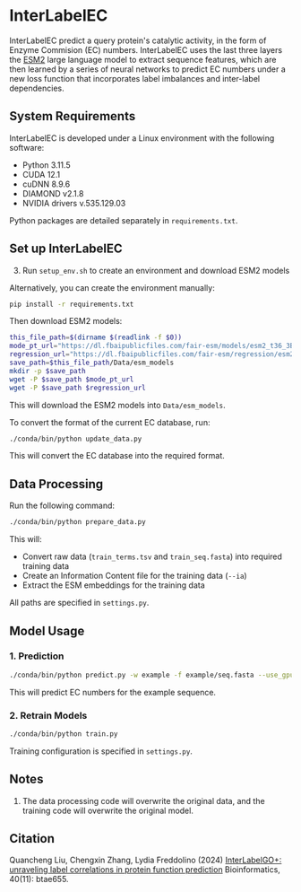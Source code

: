 # InterLabelEC

InterLabelEC predict a query protein's catalytic activity, in the form of Enzyme Commision (EC) numbers. InterLabelEC uses the last three layers the [ESM2](https://github.com/facebookresearch/esm) large language model to extract sequence features, which are then learned by a series of neural networks to predict EC numbers under a new loss function that incorporates label imbalances and inter-label dependencies. 

## System Requirements

InterLabelEC is developed under a Linux environment with the following software:

- Python 3.11.5
- CUDA 12.1
- cuDNN 8.9.6
- DIAMOND v2.1.8
- NVIDIA drivers v.535.129.03

Python packages are detailed separately in `requirements.txt`.

## Set up InterLabelEC

3. Run `setup_env.sh` to create an environment and download ESM2 models

Alternatively, you can create the environment manually:

```bash
pip install -r requirements.txt
```

Then download ESM2 models:

```bash
this_file_path=$(dirname $(readlink -f $0))
mode_pt_url="https://dl.fbaipublicfiles.com/fair-esm/models/esm2_t36_3B_UR50D.pt"
regression_url="https://dl.fbaipublicfiles.com/fair-esm/regression/esm2_t36_3B_UR50D-contact-regression.pt"
save_path=$this_file_path/Data/esm_models
mkdir -p $save_path
wget -P $save_path $mode_pt_url
wget -P $save_path $regression_url
```

This will download the ESM2 models into `Data/esm_models`.

To convert the format of the current EC database, run:

```bash
./conda/bin/python update_data.py
```

This will convert the EC database into the required format.

## Data Processing

Run the following command:

```bash
./conda/bin/python prepare_data.py
```

This will:
- Convert raw data (`train_terms.tsv` and `train_seq.fasta`) into required training data
- Create an Information Content file for the training data (`--ia`)
- Extract the ESM embeddings for the training data

All paths are specified in `settings.py`.

## Model Usage

### 1. Prediction

```bash
./conda/bin/python predict.py -w example -f example/seq.fasta --use_gpu
```

This will predict EC numbers for the example sequence.

### 2. Retrain Models

```bash
./conda/bin/python train.py
```

Training configuration is specified in `settings.py`.

## Notes

1. The data processing code will overwrite the original data, and the training code will overwrite the original model.

## Citation

Quancheng Liu, Chengxin Zhang, Lydia Freddolino (2024)
[InterLabelGO+: unraveling label correlations in protein function prediction](https://doi.org/10.1093/bioinformatics/btae655)
Bioinformatics, 40(11): btae655.

